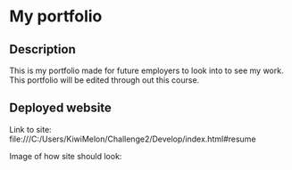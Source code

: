 # My portfolio

## Description
This is my portfolio made for future employers to look into to see my work. 
This portfolio will be edited through out this course.

## Deployed website

Link to site: file:///C:/Users/KiwiMelon/Challenge2/Develop/index.html#resume

Image of how site should look:
